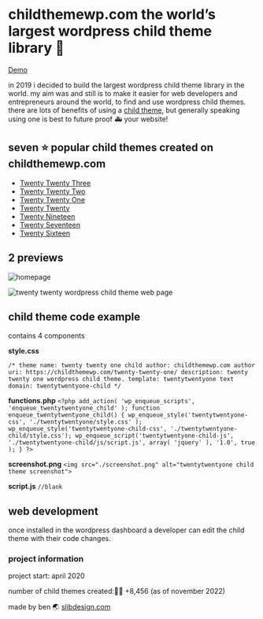 # childthemewp.com the world’s largest wordpress child theme library 🧸

[Demo](https://childthemewp.com/)

in 2019 i decided to build the largest wordpress child theme library in the world. my aim was and still is to make it easier for web developers and entrepreneurs around the world, to find and use wordpress child themes. there are lots of benefits of using a [child theme](https://developer.wordpress.org/themes/advanced-topics/child-themes/), but generally speaking using one is best to future proof 🚑 your website!

## seven ⭐ popular child themes created on childthemewp.com

* [Twenty Twenty Three](https://github.com/slibdesign/ChildThemeWP/tree/main/twentytwentythree-child)
* [Twenty Twenty Two](https://github.com/slibdesign/ChildThemeWP/tree/main/twentytwentytwo-child)
* [Twenty Twenty One](https://github.com/slibdesign/ChildThemeWP/tree/main/twentytwentyone-child)
* [Twenty Twenty](https://github.com/slibdesign/ChildThemeWP/tree/main/twentytwenty-child)
* [Twenty Nineteen](https://github.com/slibdesign/ChildThemeWP/tree/main/twentynineteen-child)
* [Twenty Seventeen](https://github.com/slibdesign/ChildThemeWP/tree/main/twentyseventeen-child)
* [Twenty Sixteen](https://github.com/slibdesign/ChildThemeWP/tree/main/twentysixteen-child)

## 2 previews

![homepage](https://childthemewp.com/wp-content/uploads/homepage.png "homepage")

![twenty twenty wordpress child theme web page](https://childthemewp.com/wp-content/uploads/twentytwenty-child.png "twenty twenty child theme")

## child theme code example

contains 4 components

**style.css**

`/*
theme name: twenty twenty one child
author: childthemewp.com
author uri: https://childthemewp.com/twenty-twenty-one/
description: twenty twenty one wordpress child theme.
template: twentytwentyone
text domain: twentytwentyone-child
*/`

**functions.php**
`<?php
add_action( 'wp_enqueue_scripts', 'enqueue_twentytwentyone_child' );
function enqueue_twentytwentyone_child()
{
      wp_enqueue_style('twentytwentyone-css', './twentytwentyone/style.css' );
      wp_enqueue_style('twentytwentyone-child-css', './twentytwentyone-child/style.css');
      wp_enqueue_script('twentytwentyone-child-js', './twentytwentyone-child/js/script.js', array( 'jquery' ), '1.0', true );
}
?>`

**screenshot.png**
`<img src="./screenshot.png" alt="twentytwentyone child theme screenshot">`

**script.js**
`//blank`

## web development

once installed in the wordpress dashboard a developer can edit the child theme with their code changes.

### project information

project start: april 2020

number of child themes created:👨‍🚀 +8,456 (as of november 2022)

made by ben 🌏 [slibdesign.com](https://www.slibdesign.com)